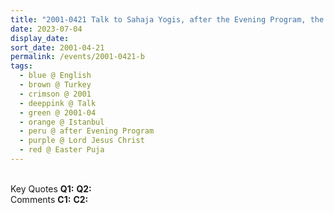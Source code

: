 ```yaml
---
title: "2001-0421 Talk to Sahaja Yogis, after the Evening Program, the day before Easter Pūjā, Tent, Campsite (3 kms from Hotel Demirkoy), Istanbul, Turkey"
date: 2023-07-04
display_date: 
sort_date: 2001-04-21
permalink: /events/2001-0421-b
tags:
  - blue @ English
  - brown @ Turkey
  - crimson @ 2001
  - deeppink @ Talk
  - green @ 2001-04
  - orange @ Istanbul
  - peru @ after Evening Program
  - purple @ Lord Jesus Christ
  - red @ Easter Puja
---
```


<br>

<wave-list>
  <list-title color="DarkSeaGreen" width="55">Key Quotes</list-title>
  <list-item color="BlanchedAlmond" width="280"><b>Q1:</b> <i></i></list-item>
  <list-item color="Lavender" width="280"><b>Q2:</b> <i></i></list-item>
</wave-list>

<br>

<wave-list>
  <list-title color="DarkSeaGreen" width="55">Comments</list-title>
  <list-item color="BlanchedAlmond" width="280"><b>C1:</b> <i></i></list-item>
  <list-item color="Lavender" width="280"><b>C2:</b> <i></i></list-item>
</wave-list>